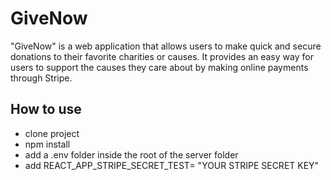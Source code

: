 # GiveNow
"GiveNow" is a web application that allows users to make quick and secure donations to their favorite charities or causes. It provides an easy way for users to support the causes they care about by making online payments through Stripe.

## How to use
- clone project
- npm install
- add a .env folder inside the root of the server folder
- add REACT_APP_STRIPE_SECRET_TEST= "YOUR STRIPE SECRET KEY"
<!-- to do -->
<!-- Key Features:

Charity Selection: Users can browse a list of registered charities or causes they can donate to. You can include a variety of causes like animal welfare, environmental conservation, education, healthcare, etc.

Donation Amount: Users can select the amount they want to donate. You can allow fixed amounts or custom amounts.

Payment Processing: Implement Stripe for processing donations securely. Users can enter their credit card details and make a donation.

User Profiles: Allow users to create profiles with their payment information securely stored for future donations.

Donation History: Users can view their donation history, including the charities/causes they've supported and the total amount donated.

Social Sharing: Implement social sharing features, so users can share their donations on social media, encouraging others to donate to the same cause.
